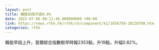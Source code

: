 ```yaml
---
layout: post
title: 韓股初段升逾0.8%
date: 2022-07-08 08:11:46.000000000 +08:00
link: https://news.rthk.hk/rthk/ch/component/k2/1656759-20220708.htm
categories: rthk
---
```


韓股早段上升，首爾綜合指數較早時報2353點，升19點，升幅0.82%。
